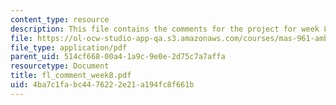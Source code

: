 ```yaml
---
content_type: resource
description: This file contains the comments for the project for week 8 by the student.
file: https://ol-ocw-studio-app-qa.s3.amazonaws.com/courses/mas-961-ambient-intelligence-spring-2005/4ba7c1fabc4476222e21a194fc8f661b_fl_comment_week8.pdf
file_type: application/pdf
parent_uid: 514cf668-00a4-1a9c-9e0e-2d75c7a7affa
resourcetype: Document
title: fl_comment_week8.pdf
uid: 4ba7c1fa-bc44-7622-2e21-a194fc8f661b
---
```

